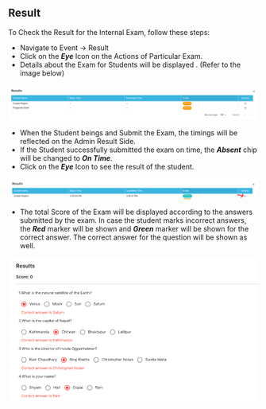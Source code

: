## Result

To Check the Result for the Internal Exam, follow these steps:

- Navigate to Event -> Result
- Click on the **_Eye_** Icon on the Actions of Particular Exam.
- Details about the Exam for Students will be displayed . (Refer to the image below)

![Alt text](../src/images/Exam/result.png)

- When the Student beings and Submit the Exam, the timings will be reflected on the Admin Result Side.
- If the Student successfully submitted the exam on time, the **_Absent_** chip will be changed to **_On Time_**.
- Click on the **_Eye_** Icon to see the result of the student.

![Alt text](../src/images/Exam/submittedresult.png)

- The total Score of the Exam will be displayed according to the answers submitted by the exam. In case the student marks incorrect answers, the **_Red_** marker will be shown and **_Green_** marker will be shown for the correct answer. The correct answer for the question will be shown as well.

![Alt text](../src/images/Exam/score2.png)
